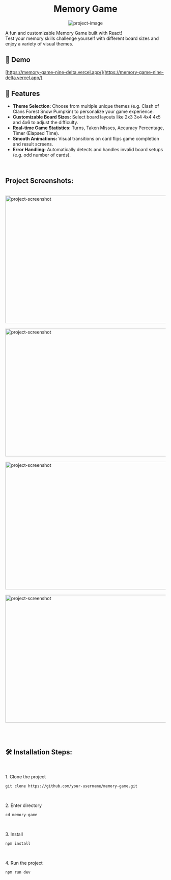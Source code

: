 <h1 align="center" id="title">Memory Game</h1>

<p align="center"><img src="https://socialify.git.ci/im-shadowpool/memory-game/image?font=Inter&amp;language=1&amp;name=1&amp;owner=1&amp;pattern=Solid&amp;stargazers=1&amp;theme=Dark" alt="project-image"></p>

<p id="description">A fun and customizable Memory Game built with React!<br>Test your memory skills challenge yourself with different board sizes and enjoy a variety of visual themes.</p>

<h2>🚀 Demo</h2>

[https://memory-game-nine-delta.vercel.app/](https://memory-game-nine-delta.vercel.app/)
<br>
<h2>🧐 Features</h2>


*   <b>Theme Selection:</b> Choose from multiple unique themes (e.g. Clash of Clans Forest Snow Pumpkin) to personalize your game experience.
*   <b>Customizable Board Sizes:</b> Select board layouts like 2x3 3x4 4x4 4x5 and 4x6 to adjust the difficulty.
*   <b>Real-time Game Statistics:</b> Turns, Taken Misses, Accuracy Percentage, Timer (Elapsed Time).
*   <b>Smooth Animations:</b> Visual transitions on card flips game completion and result screens.
*   <b>Error Handling:</b> Automatically detects and handles invalid board setups (e.g. odd number of cards).
<br>

<h2>Project Screenshots:</h2>
<br>
<img src="https://memory-game-nine-delta.vercel.app/Screenshots/3.png" alt="project-screenshot" width="580" height="400/">
<br><br>
<img src="https://memory-game-nine-delta.vercel.app/Screenshots/1.png" alt="project-screenshot" width="580" height="400/">
<br><br>
<img src="https://memory-game-nine-delta.vercel.app/Screenshots/4.png" alt="project-screenshot" width="580" height="400/">
<br><br>
<img src="https://memory-game-nine-delta.vercel.app/Screenshots/2.png" alt="project-screenshot" width="580" height="400/">

<br><br>

<h2>🛠️ Installation Steps:</h2>
<br>
<p>1. Clone the project</p>


```
git clone https://github.com/your-username/memory-game.git
```
<br>
<p>2. Enter directory</p>

```
cd memory-game
```
<br>
<p>3. Install</p>

```
npm install
```
<br>
<p>4. Run the project</p>

```
npm run dev
```
